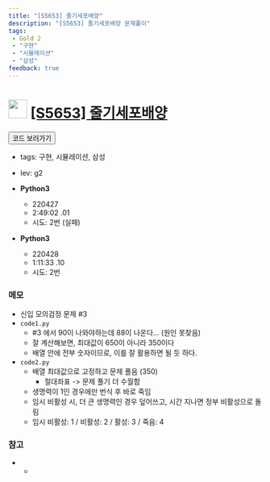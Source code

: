 ```yaml
---
title: "[S5653] 줄기세포배양"
description: "[S5653] 줄기세포배양 문제풀이"
tags: 
 - Gold 2
 - "구현"
 - "시뮬레이션"
 - "삼성"
feedback: true
---
```

<h1><img src="https://doky.space/assets/icpclev/g2.svg" height="37px"> <a href="http://icpc.me/S5653" target="_blank">[S5653] 줄기세포배양</a></h1>

<a href="https://github.com/DokySp/acmicpc-practice/tree/master/S5653"><button class="btn btn-info">코드 보러가기</button></a>

- tags: 구현, 시뮬레이션, 삼성
- lev: g2

- **Python3**
  - 220427
  - 2:49:02 .01
  - 시도: 2번 (실패)

- **Python3**
  - 220428
  - 1:11:33 .10
  - 시도: 2번

### 메모
 - 신입 모의검정 문제 #3
 - `code1.py`
    - #3 에서 90이 나와야하는데 88이 나온다... (원인 못찾음)
    - 잘 계산해보면, 최대값이 650이 아니라 350이다
    - 배열 안에 전부 숫자이므로, 이를 잘 활용하면 될 듯 하다. 
 - `code2.py`
    - 배열 최대값으로 고정하고 문제 풀음 (350)
       - 절대좌표 -> 문제 풀기 더 수월함
    - 생명력이 1인 경우에만 번식 후 바로 죽임
    - 임시 비활성 시, 더 큰 생명력인 경우 덮어쓰고, 시간 지나면 정부 비활성으로 돌림
    - 임시 비활성: 1 / 비활성: 2 / 활성: 3 / 죽음: 4

### 참고
 - -
